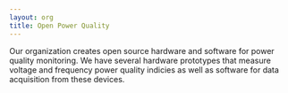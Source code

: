 ```yaml
---
layout: org
title: Open Power Quality
---
```

Our organization creates open source hardware and software for power quality monitoring. We have several hardware prototypes that measure voltage and frequency power quality indicies as well as software for data acquisition from these devices.
